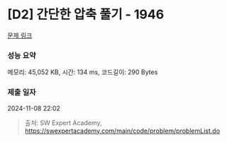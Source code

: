 # [D2] 간단한 압축 풀기 - 1946 

[문제 링크](https://swexpertacademy.com/main/code/problem/problemDetail.do?contestProbId=AV5PmkDKAOMDFAUq) 

### 성능 요약

메모리: 45,052 KB, 시간: 134 ms, 코드길이: 290 Bytes

### 제출 일자

2024-11-08 22:02



> 출처: SW Expert Academy, https://swexpertacademy.com/main/code/problem/problemList.do